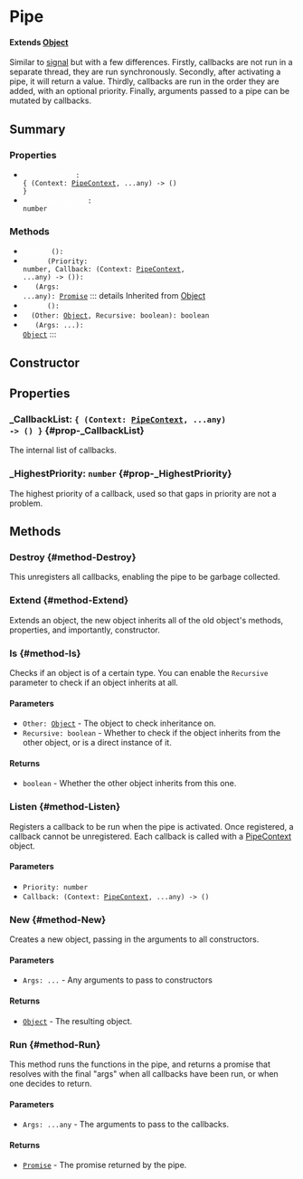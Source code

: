 # Pipe
#### Extends [Object](./Object)
Similar to [signal](/api/signal) but with a few differences.
Firstly, callbacks are not run in a separate thread, they are
run synchronously. Secondly, after activating a pipe, it will
return a value. Thirdly, callbacks are run in the order they
are added, with an optional priority. Finally, arguments passed
to a pipe can be mutated by callbacks.

## Summary
### Properties
- <code><a style="color:white" href="#prop-_CallbackList">_CallbackList</a>: { (Context: [PipeContext](/api/pipecontext), ...any) -> () }</code>
- <code><a style="color:white" href="#prop-_HighestPriority">_HighestPriority</a>: number</code>
### Methods
- <code><a style="color:white" href="#method-Destroy">Destroy</a>(): </code>
- <code><a style="color:white" href="#method-Listen">Listen</a>(Priority: number, Callback: (Context: [PipeContext](/api/pipecontext), ...any) -> ()): </code>
- <code><a style="color:white" href="#method-Run">Run</a>(Args: ...any): [Promise](/api/promise)</code>
::: details Inherited from [Object](./Object)
- <code><a style="color:white" href="#method-Extend">Extend</a>(): </code>
- <code><a style="color:white" href="#method-Is">Is</a>(Other: [Object](/api/object), Recursive: boolean): boolean</code>
- <code><a style="color:white" href="#method-New">New</a>(Args: ...): [Object](/api/object)</code>
:::
## Constructor

## Properties
### _CallbackList: <code>{ (Context: [PipeContext](/api/pipecontext), ...any) -> () }</code> {#prop-_CallbackList}
The internal list of callbacks.

### _HighestPriority: <code>number</code> {#prop-_HighestPriority}
The highest priority of a callback, used so that gaps in
priority are not a problem.

## Methods
### Destroy {#method-Destroy}
This unregisters all callbacks, enabling the pipe to be garbage collected.

### Extend {#method-Extend}
Extends an object, the new object inherits all of the old object's
methods, properties, and importantly, constructor.

### Is {#method-Is}
Checks if an object is of a certain type. You can enable the
`Recursive` parameter to check if an object inherits at all.

#### Parameters
- <code>Other: [Object](/api/object)</code> - The object to check inheritance on.
- <code>Recursive: boolean</code> - Whether to check if the object inherits from the other object, or is a direct instance of it.
#### Returns
- <code>boolean</code> - Whether the other object inherits from this one.
### Listen {#method-Listen}
Registers a callback to be run when the pipe is activated. Once
registered, a callback cannot be unregistered. Each callback is
called with a [PipeContext](/api/pipecontext) object.

#### Parameters
- <code>Priority: number</code>
- <code>Callback: (Context: [PipeContext](/api/pipecontext), ...any) -> ()</code>
### New {#method-New}
Creates a new object, passing in the arguments to all constructors.

#### Parameters
- <code>Args: ...</code> - Any arguments to pass to constructors
#### Returns
- <code>[Object](/api/object)</code> - The resulting object.
### Run {#method-Run}
This method runs the functions in the pipe, and returns a promise
that resolves with the final "args" when all callbacks have been
run, or when one decides to return.

#### Parameters
- <code>Args: ...any</code> - The arguments to pass to the callbacks.
#### Returns
- <code>[Promise](/api/promise)</code> - The promise returned by the pipe.
